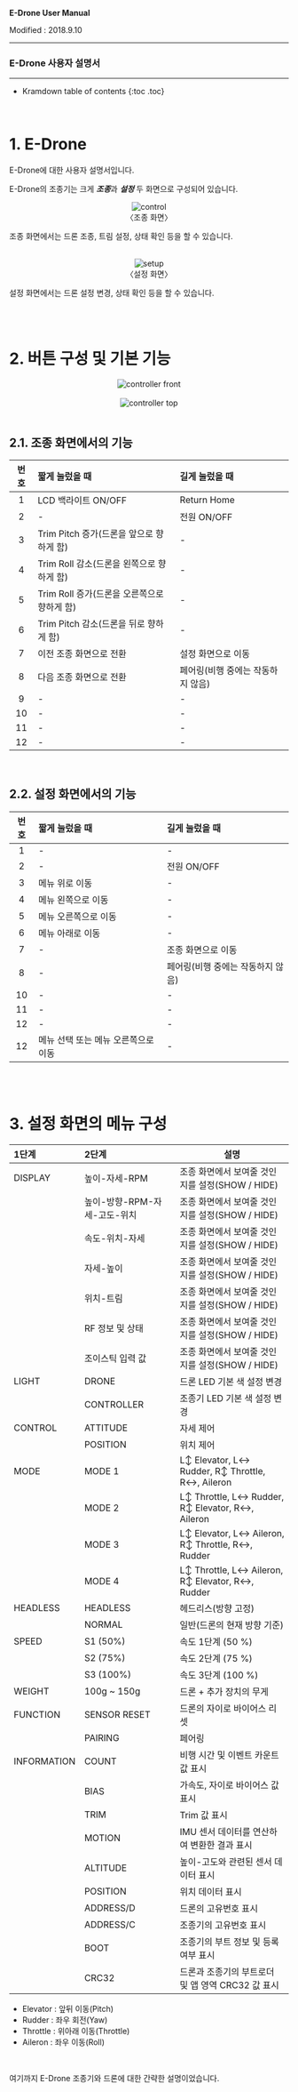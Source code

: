 **E-Drone User Manual**

Modified : 2018.9.10

---

<h3>E-Drone 사용자 설명서</h3>

---

* Kramdown table of contents
{:toc .toc}

<br>


# 1. E-Drone

E-Drone에 대한 사용자 설명서입니다.


E-Drone의 조종기는 크게 ***조종***과 ***설정*** 두 화면으로 구성되어 있습니다.

<div align="center">
    <img src="./images/20180910_110455.jpg" alt="control"><br>
    〈조종 화면〉
</div>

조종 화면에서는 드론 조종, 트림 설정, 상태 확인 등을 할 수 있습니다.

<br>

<div align="center">
    <img src="./images/20180910_110507.jpg" alt="setup"><br>
    〈설정 화면〉
</div>

설정 화면에서는 드론 설정 변경, 상태 확인 등을 할 수 있습니다.

<br>


<br>


# 2. 버튼 구성 및 기본 기능

<div align="center">
    <img src="./images/20180910_110309.jpg" alt="controller front">
</div>
<br>

<div align="center">
    <img src="./images/20180910_110411.jpg" alt="controller top">
</div>
<br>

## 2.1. 조종 화면에서의 기능

| 번호 | 짧게 눌렀을 때                              | 길게 눌렀을 때                           |
|:----:|:--------------------------------------------|:-----------------------------------------|
| 1    | LCD 백라이트 ON/OFF                         | Return Home                              |
| 2    | -                                           | 전원 ON/OFF                              |
| 3    | Trim Pitch 증가(드론을 앞으로 향하게 함)    | -                                        |
| 4    | Trim Roll 감소(드론을 왼쪽으로 향하게 함)   | -                                        |
| 5    | Trim Roll 증가(드론을 오른쪽으로 향하게 함) | -                                        |
| 6    | Trim Pitch 감소(드론을 뒤로 향하게 함)      | -                                        |
| 7    | 이전 조종 화면으로 전환                     | 설정 화면으로 이동                       |
| 8    | 다음 조종 화면으로 전환                     | 페어링(비행 중에는 작동하지 않음)        |
| 9    | -                                           | -                                        |
| 10   | -                                           | -                                        |
| 11   | -                                           | -                                        |
| 12   | -                                           | -                                        |

<br>

## 2.2. 설정 화면에서의 기능

| 번호 | 짧게 눌렀을 때                              | 길게 눌렀을 때                           |
|:----:|:--------------------------------------------|:-----------------------------------------|
| 1    | -                                           | -                                        |
| 2    | -                                           | 전원 ON/OFF                              |
| 3    | 메뉴 위로 이동                              | -                                        |
| 4    | 메뉴 왼쪽으로 이동                          | -                                        |
| 5    | 메뉴 오른쪽으로 이동                        | -                                        |
| 6    | 메뉴 아래로 이동                            | -                                        |
| 7    | -                                           | 조종 화면으로 이동                       |
| 8    | -                                           | 페어링(비행 중에는 작동하지 않음)        |
| 10   | -                                           | -                                        |
| 11   | -                                           | -                                        |
| 12   | -                                           | -                                        |
| 12   | 메뉴 선택 또는 메뉴 오른쪽으로 이동         | -                                        |

<br>


<br>


# 3. 설정 화면의 메뉴 구성

| 1단계             | 2단계                                     | 설명                                              |
|:------------------|:------------------------------------------|---------------------------------------------------|
| DISPLAY           | 높이-자세-RPM                             | 조종 화면에서 보여줄 것인지를 설정(SHOW / HIDE)   |
|                   | 높이-방향-RPM-자세-고도-위치              | 조종 화면에서 보여줄 것인지를 설정(SHOW / HIDE)   |
|                   | 속도-위치-자세                            | 조종 화면에서 보여줄 것인지를 설정(SHOW / HIDE)   |
|                   | 자세-높이                                 | 조종 화면에서 보여줄 것인지를 설정(SHOW / HIDE)   |
|                   | 위치-트림                                 | 조종 화면에서 보여줄 것인지를 설정(SHOW / HIDE)   |
|                   | RF 정보 및 상태                           | 조종 화면에서 보여줄 것인지를 설정(SHOW / HIDE)   |
|                   | 조이스틱 입력 값                          | 조종 화면에서 보여줄 것인지를 설정(SHOW / HIDE)   |
| LIGHT             | DRONE                                     | 드론 LED 기본 색 설정 변경                        |
|                   | CONTROLLER                                | 조종기 LED 기본 색 설정 변경                      |
| CONTROL           | ATTITUDE                                  | 자세 제어                                         |
|                   | POSITION                                  | 위치 제어                                         |
| MODE              | MODE 1                                    | L↕ Elevator, L↔ Rudder, R↕ Throttle, R↔, Aileron  |
|                   | MODE 2                                    | L↕ Throttle, L↔ Rudder, R↕ Elevator, R↔, Aileron  |
|                   | MODE 3                                    | L↕ Elevator, L↔ Aileron, R↕ Throttle, R↔, Rudder  |
|                   | MODE 4                                    | L↕ Throttle, L↔ Aileron, R↕ Elevator, R↔, Rudder  |
| HEADLESS          | HEADLESS                                  | 헤드리스(방향 고정)                               |
|                   | NORMAL                                    | 일반(드론의 현재 방향 기준)                       |
| SPEED             | S1 (50%)                                  | 속도 1단계 (50 %)                                 |
|                   | S2 (75%)                                  | 속도 2단계 (75 %)                                 |
|                   | S3 (100%)                                 | 속도 3단계 (100 %)                                |
| WEIGHT            | 100g ~ 150g                               | 드론 + 추가 장치의 무게                           |
| FUNCTION          | SENSOR RESET                              | 드론의 자이로 바이어스 리셋                       |
|                   | PAIRING                                   | 페어링                                            |
| INFORMATION       | COUNT                                     | 비행 시간 및 이벤트 카운트 값 표시                |
|                   | BIAS                                      | 가속도, 자이로 바이어스 값 표시                   |
|                   | TRIM                                      | Trim 값 표시                                      |
|                   | MOTION                                    | IMU 센서 데이터를 연산하여 변환한 결과 표시       |
|                   | ALTITUDE                                  | 높이-고도와 관련된 센서 데이터 표시               |
|                   | POSITION                                  | 위치 데이터 표시                                  |
|                   | ADDRESS/D                                 | 드론의 고유번호 표시                              |
|                   | ADDRESS/C                                 | 조종기의 고유번호 표시                            |
|                   | BOOT                                      | 조종기의 부트 정보 및 등록 여부 표시              |
|                   | CRC32                                     | 드론과 조종기의 부트로더 및 앱 영역 CRC32 값 표시 |

 * Elevator : 앞뒤 이동(Pitch)
 * Rudder : 좌우 회전(Yaw)
 * Throttle : 위아래 이동(Throttle)
 * Aileron : 좌우 이동(Roll)

<br>



여기까지 E-Drone 조종기와 드론에 대한 간략한 설명이었습니다.

